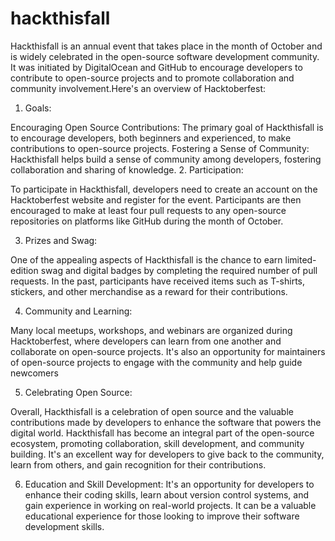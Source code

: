 # hackthisfall

Hackthisfall is an annual event that takes place in the month of October and is widely celebrated in the open-source software development community. It was initiated by DigitalOcean and GitHub to encourage developers to contribute to open-source projects and to promote collaboration and community involvement.Here's an overview of Hacktoberfest:

1. Goals:

Encouraging Open Source Contributions: The primary goal of Hackthisfall is to encourage developers, both beginners and experienced, to make contributions to open-source projects.
Fostering a Sense of Community: Hackthisfall helps build a sense of community among developers, fostering collaboration and sharing of knowledge.
2. Participation:

To participate in Hackthisfall, developers need to create an account on the Hacktoberfest website and register for the event.
Participants are then encouraged to make at least four pull requests to any open-source repositories on platforms like GitHub during the month of October.

3. Prizes and Swag:

One of the appealing aspects of Hackthisfall is the chance to earn limited-edition swag and digital badges by completing the required number of pull requests.
In the past, participants have received items such as T-shirts, stickers, and other merchandise as a reward for their contributions.

4. Community and Learning:

Many local meetups, workshops, and webinars are organized during Hacktoberfest, where developers can learn from one another and collaborate on open-source projects.
It's also an opportunity for maintainers of open-source projects to engage with the community and help guide newcomers




5. Celebrating Open Source:

Overall, Hackthisfall is a celebration of open source and the valuable contributions made by developers to enhance the software that powers the digital world.
Hackthisfall has become an integral part of the open-source ecosystem, promoting collaboration, skill development, and community building. It's an excellent way for developers to give back to the community, learn from others, and gain recognition for their contributions.

6. Education and Skill Development: It's an opportunity for developers to enhance their coding skills, learn about version control systems, and gain experience in working on real-world projects. It can be a valuable educational experience for those looking to improve their software development skills.
